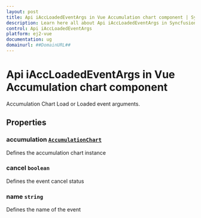 ```yaml
---
layout: post
title: Api iAccLoadedEventArgs in Vue Accumulation chart component | Syncfusion
description: Learn here all about Api iAccLoadedEventArgs in Syncfusion Vue Accumulation chart component of Syncfusion Essential JS 2 and more.
control: Api iAccLoadedEventArgs 
platform: ej2-vue
documentation: ug
domainurl: ##DomainURL##
---
```


# Api iAccLoadedEventArgs in Vue Accumulation chart component

Accumulation Chart Load or Loaded event arguments.

## Properties

### accumulation [`AccumulationChart`](https://ej2.syncfusion.com/vue/documentation/api-accumulationChart.html)

Defines the accumulation chart instance

### cancel `boolean`

Defines the event cancel status

### name `string`

Defines the name of the event
